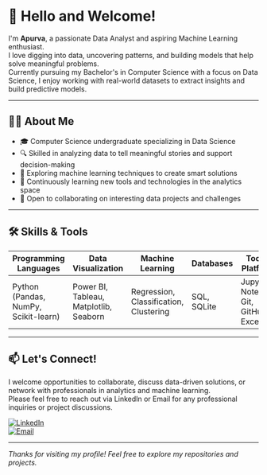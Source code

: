 # 👋 Hello and Welcome!

I'm **Apurva**, a passionate Data Analyst and aspiring Machine Learning enthusiast.  
I love digging into data, uncovering patterns, and building models that help solve meaningful problems.  
Currently pursuing my Bachelor's in Computer Science with a focus on Data Science, I enjoy working with real-world datasets to extract insights and build predictive models.

---

## 🧑‍💻 About Me

- 🎓 Computer Science undergraduate specializing in Data Science  
- 🔍 Skilled in analyzing data to tell meaningful stories and support decision-making  
- 🤖 Exploring machine learning techniques to create smart solutions  
- 🌱 Continuously learning new tools and technologies in the analytics space  
- 🤝 Open to collaborating on interesting data projects and challenges

---

## 🛠 Skills & Tools

| Programming Languages | Data Visualization | Machine Learning | Databases | Tools & Platforms |
|-----------------------|--------------------|------------------|-----------|------------------|
| Python (Pandas, NumPy, Scikit-learn) | Power BI, Tableau, Matplotlib, Seaborn | Regression, Classification, Clustering | SQL, SQLite | Jupyter Notebook, Git, GitHub, Excel |

---

## 📫 Let's Connect!

I welcome opportunities to collaborate, discuss data-driven solutions, or network with professionals in analytics and machine learning.  
Please feel free to reach out via LinkedIn or Email for any professional inquiries or project discussions.

[![LinkedIn](https://img.shields.io/badge/LinkedIn-blue?logo=linkedin&style=flat-square)](https://www.linkedin.com/in/yourprofile)  
[![Email](https://img.shields.io/badge/Email-D14836?logo=gmail&style=flat-square)](mailto:your.email@example.com)

---

*Thanks for visiting my profile! Feel free to explore my repositories and projects.*
